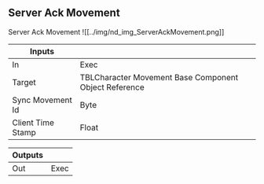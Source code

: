 ## Server Ack Movement
Server Ack Movement
![[../img/nd_img_ServerAckMovement.png]]

|Inputs||
|--|--|
| In | Exec |
| Target | TBLCharacter Movement Base Component Object Reference |
| Sync Movement Id | Byte |
| Client Time Stamp | Float |

|Outputs||
|--|--|
| Out | Exec |
